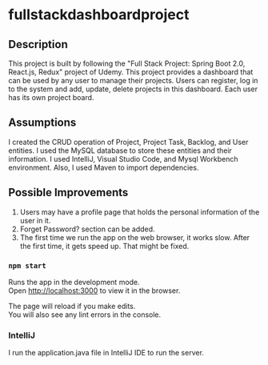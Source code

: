 # fullstackdashboardproject


## Description

This project is built by following the "Full Stack Project: Spring Boot 2.0, React.js, Redux" project of Udemy. This project provides a dashboard that can be used by any user to manage their projects. Users can register, log in to the system and add, update, delete projects in this dashboard. Each user has its own project board.

## Assumptions

I created the CRUD operation of Project, Project Task, Backlog, and User entities. 
I used the MySQL database to store these entities and their information.
I used IntelliJ, Visual Studio Code, and Mysql Workbench environment. Also, I used Maven to import dependencies.

## Possible Improvements

1) Users may have a profile page that holds the personal information of the user in it.
2) Forget Password? section can be added.
3) The first time we run the app on the web browser, it works slow. After the first time, it gets speed up. That might be fixed.

### `npm start`

Runs the app in the development mode.<br />
Open [http://localhost:3000](http://localhost:3000) to view it in the browser.

The page will reload if you make edits.<br />
You will also see any lint errors in the console.

### IntelliJ

I run the application.java file in IntelliJ IDE to run the server.
